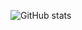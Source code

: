 ![GitHub stats](https://github-readme-stats-gray-six-28.vercel.app/api?username=kennyhml&show_icons=true&hide=contribs&theme=gruvbox&count_private=true)
